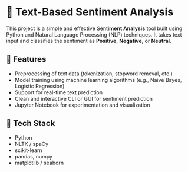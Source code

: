 # 📝 Text-Based Sentiment Analysis

This project is a simple and effective Sent**iment Analysis** tool built using Python and Natural Language Processing (NLP) techniques. It takes text input and classifies the sentiment as **Positive**, **Negative**, or **Neutral**.

## 🚀 Features

- Preprocessing of text data (tokenization, stopword removal, etc.)
- Model training using machine learning algorithms (e.g., Naive Bayes, Logistic Regression)
- Support for real-time text prediction
- Clean and interactive CLI or GUI for sentiment prediction
- Jupyter Notebook for experimentation and visualization

## 🧰 Tech Stack

- Python
- NLTK / spaCy
- scikit-learn
- pandas, numpy
- matplotlib / seaborn 
